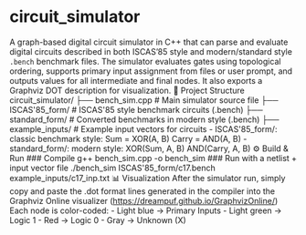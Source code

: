 # circuit_simulator
A graph-based digital circuit simulator in C++ that can parse and evaluate digital circuits described in both ISCAS’85 style and modern/standard style `.bench` benchmark files. The simulator evaluates gates using topological ordering, supports primary input assignment from files or user prompt, and outputs values for all intermediate and final nodes. It also exports a Graphviz DOT description for visualization. 📂 Project Structure circuit_simulator/  ├── bench_sim.cpp        # Main simulator source file  ├── ISCAS'85_form/       # ISCAS'85 style benchmark circuits (.bench)  ├── standard_form/       # Converted benchmarks in modern style (.bench)  ├── example_inputs/      # Example input vectors for circuits  - ISCAS'85_form/: classic benchmark style:   Sum = XOR(A, B)   Carry = AND(A, B)  - standard_form/: modern style:   XOR(Sum, A, B)   AND(Carry, A, B)  ⚙️ Build & Run ### Compile g++ bench_sim.cpp -o bench_sim ### Run with a netlist + input vector file ./bench_sim ISCAS'85_form/c17.bench example_inputs/c17_inp.txt 📊 Visualization After the simulator run, simply copy and paste the .dot format lines generated in the compiler into the Graphviz Online visualizer (https://dreampuf.github.io/GraphvizOnline/)  Each node is color-coded: - Light blue → Primary Inputs - Light green → Logic 1 - Red → Logic 0 - Gray → Unknown (X)
